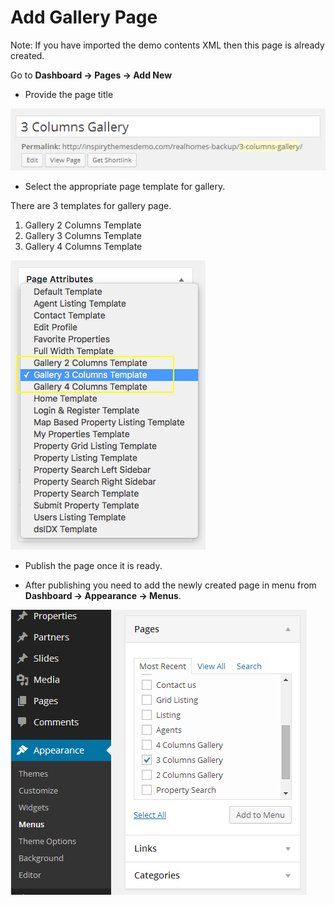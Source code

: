 # Add Gallery Page

Note: If you have imported the demo contents XML then this page is already created.

Go to **Dashboard → Pages → Add New** 

- Provide the page title 

![Add Gallery Page](images/create-pages/add-gallery-page.png)

- Select the appropriate page template for gallery. 

There are 3 templates for gallery page.

1. Gallery 2 Columns Template 
2. Gallery 3 Columns Template
3. Gallery 4 Columns Template

![Gallery Templates](images/create-pages/gallery-templates.png)

- Publish the page once it is ready.

- After publishing you need to add the newly created page in menu from **Dashboard → Appearance → Menus**. 

![Add Gallery Page to Menu](images/create-pages/add-gallery-page-menu.png)
